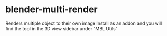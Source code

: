 # blender-multi-render
Renders multiple object to their own image
Install as an addon and you will find the tool in the 3D view sidebar under "MBL Utils"
